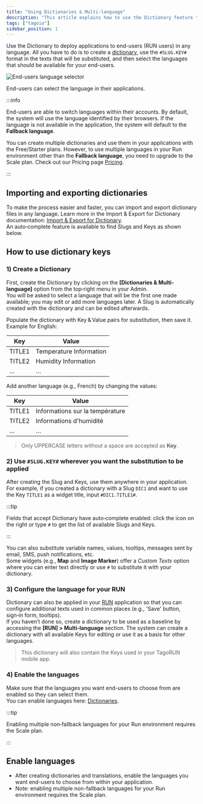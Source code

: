 ```yaml
---
title: "Using Dictionaries & Multi-language"
description: "This article explains how to use the Dictionary feature to deploy applications in multiple languages, how to reference dictionary keys in your application text, and notes on language selection and plan limitations."
tags: ["tagoio"]
sidebar_position: 1
---
```

Use the Dictionary to deploy applications to end-users (RUN users) in any language. All you have to do is to create a [dictionary](https://admin.tago.io/dictionaries), use the `#SLUG.KEY#` format in the texts that will be substituted, and then select the languages that should be available for your end-users.


![End-users language selector](/docs_imagem/tagoio/using-dictionaries-multi-language-2.png)

End-users can select the language in their applications.

:::info

End-users are able to switch languages within their accounts. By default, the system will use the language identified by their browsers. If the language is not available in the application, the system will default to the **Fallback language**.

You can create multiple dictionaries and use them in your applications with the Free/Starter plans. However, to use multiple languages in your Run environment other than the **Fallback language**, you need to upgrade to the Scale plan. Check out our Pricing page [Pricing](https://tago.io/pricing).

:::



## Importing and exporting dictionaries

To make the process easier and faster, you can import and export dictionary files in any language. Learn more in the Import & Export for Dictionary documentation: [Import & Export for Dictionary](/docs/tagoio/tagorun/dictionaries/import-export-for-dictionary.md).  
An auto‑complete feature is available to find Slugs and Keys as shown below.

## How to use dictionary keys

### 1) Create a Dictionary
First, create the Dictionary by clicking on the **[Dictionaries & Multi-language]** option from the top‑right menu in your Admin.  
You will be asked to select a language that will be the first one made available; you may edit or add more languages later. A Slug is automatically created with the dictionary and can be edited afterwards.

Populate the dictionary with Key & Value pairs for substitution, then save it. Example for English:

| Key | Value |
| --- | ----- |
| TITLE1 | Temperature Information |
| TITLE2 | Humidity Information |
| … | … |

Add another language (e.g., French) by changing the values:

| Key | Value |
| --- | ----- |
| TITLE1 | Informations sur la température |
| TITLE2 | Informations d'humidité |
| … | … |

> Only UPPERCASE letters without a space are accepted as **Key**.

### 2) Use `#SLUG.KEY#` wherever you want the substitution to be applied
After creating the Slug and Keys, use them anywhere in your application.  
For example, if you created a dictionary with a Slug `DIC1` and want to use the Key `TITLE1` as a widget title, input `#DIC1.TITLE1#`.

:::tip

Fields that accept Dictionary have auto‑complete enabled: click the icon on the right or type `#` to get the list of available Slugs and Keys.

:::

You can also substitute variable names, values, tooltips, messages sent by email, SMS, push notifications, etc.  
Some widgets (e.g., **Map** and **Image Marker**) offer a *Custom Texts* option where you can enter text directly or use `#` to substitute it with your dictionary.

### 3) Configure the language for your RUN
Dictionary can also be applied in your [RUN](/docs/tagoio/tagorun/) application so that you can configure additional texts used in common places (e.g., 'Save' button, sign‑in form, tooltips).  
If you haven’t done so, create a dictionary to be used as a baseline by accessing the **[RUN] > Multi‑language** section. The system can create a dictionary with all available Keys for editing or use it as a basis for other languages.

> This dictionary will also contain the Keys used in your TagoRUN mobile app.

### 4) Enable the languages
Make sure that the languages you want end-users to choose from are enabled so they can select them.  
You can enable languages here: [Dictionaries](https://admin.tago.io/dictionaries).

:::tip

Enabling multiple non‑fallback languages for your Run environment requires the Scale plan.

:::

## Enable languages

- After creating dictionaries and translations, enable the languages you want end-users to choose from within your application.
- Note: enabling multiple non-fallback languages for your Run environment requires the Scale plan.
